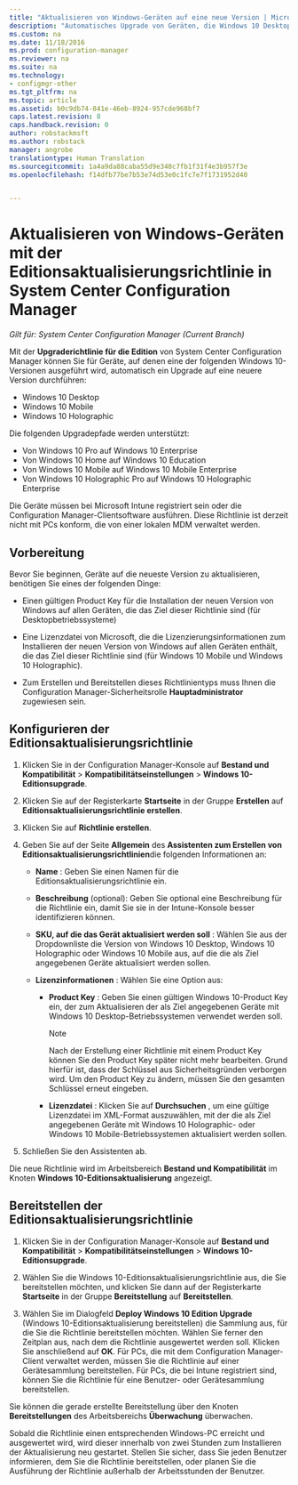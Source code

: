 ```yaml
---
title: "Aktualisieren von Windows-Geräten auf eine neue Version | Microsoft-Dokumentation"
description: "Automatisches Upgrade von Geräten, die Windows 10 Desktop, Windows 10 Mobile, oder Windows 10 Holographic ausführen, auf eine neue Version."
ms.custom: na
ms.date: 11/18/2016
ms.prod: configuration-manager
ms.reviewer: na
ms.suite: na
ms.technology:
- configmgr-other
ms.tgt_pltfrm: na
ms.topic: article
ms.assetid: b0c9db74-841e-46eb-8924-957cde968bf7
caps.latest.revision: 8
caps.handback.revision: 0
author: robstackmsft
ms.author: robstack
manager: angrobe
translationtype: Human Translation
ms.sourcegitcommit: 1a4a9da88caba55d9e340c7fb1f31f4e3b957f3e
ms.openlocfilehash: f14dfb77be7b53e74d53e0c1fc7e7f1731952d40


---
```


# <a name="upgrade-windows-devices-with-the-edition-upgrade-policy-in-system-center-configuration-manager"></a>Aktualisieren von Windows-Geräten mit der Editionsaktualisierungsrichtlinie in System Center Configuration Manager

*Gilt für: System Center Configuration Manager (Current Branch)*


Mit der **Upgraderichtlinie für die Edition** von System Center Configuration Manager können Sie für Geräte, auf denen eine der folgenden Windows 10-Versionen ausgeführt wird, automatisch ein Upgrade auf eine neuere Version durchführen:

- Windows 10 Desktop
- Windows 10 Mobile
- Windows 10 Holographic

Die folgenden Upgradepfade werden unterstützt:

- Von Windows 10 Pro auf Windows 10 Enterprise
- Von Windows 10 Home auf Windows 10 Education
- Von Windows 10 Mobile auf Windows 10 Mobile Enterprise
- Von Windows 10 Holographic Pro auf Windows 10 Holographic Enterprise

Die Geräte müssen bei Microsoft Intune registriert sein oder die Configuration Manager-Clientsoftware ausführen. Diese Richtlinie ist derzeit nicht mit PCs konform, die von einer lokalen MDM verwaltet werden.

## <a name="before-you-start"></a>Vorbereitung  
 Bevor Sie beginnen, Geräte auf die neueste Version zu aktualisieren, benötigen Sie eines der folgenden Dinge:  

-   Einen gültigen Product Key für die Installation der neuen Version von Windows auf allen Geräten, die das Ziel dieser Richtlinie sind (für Desktopbetriebssysteme)  

-   Eine Lizenzdatei von Microsoft, die die Lizenzierungsinformationen zum Installieren der neuen Version von Windows auf allen Geräten enthält, die das Ziel dieser Richtlinie sind (für Windows 10 Mobile und Windows 10 Holographic).

- Zum Erstellen und Bereitstellen dieses Richtlinientyps muss Ihnen die Configuration Manager-Sicherheitsrolle **Hauptadministrator** zugewiesen sein.

## <a name="configure-the-edition-upgrade-policy"></a>Konfigurieren der Editionsaktualisierungsrichtlinie  

1.  Klicken Sie in der Configuration Manager-Konsole auf **Bestand und Kompatibilität** > **Kompatibilitätseinstellungen** > **Windows 10-Editionsupgrade**.  

3.  Klicken Sie auf der Registerkarte **Startseite** in der Gruppe **Erstellen** auf **Editionsaktualisierungsrichtlinie erstellen**.  

4.  Klicken Sie auf **Richtlinie erstellen**.  

5.  Geben Sie auf der Seite **Allgemein** des **Assistenten zum Erstellen von Editionsaktualisierungsrichtlinien**die folgenden Informationen an:  

    -   **Name** : Geben Sie einen Namen für die Editionsaktualisierungsrichtlinie ein.  

    -   **Beschreibung** (optional): Geben Sie optional eine Beschreibung für die Richtlinie ein, damit Sie sie in der Intune-Konsole besser identifizieren können.  

    -   **SKU, auf die das Gerät aktualisiert werden soll** : Wählen Sie aus der Dropdownliste die Version von Windows 10 Desktop, Windows 10 Holographic oder Windows 10 Mobile aus, auf die die als Ziel angegebenen Geräte aktualisiert werden sollen.  

    -   **Lizenzinformationen** : Wählen Sie eine Option aus:  

        -   **Product Key** : Geben Sie einen gültigen Windows 10-Product Key ein, der zum Aktualisieren der als Ziel angegebenen Geräte mit Windows 10 Desktop-Betriebssystemen verwendet werden soll.  

            > [!NOTE]  
            >  Nach der Erstellung einer Richtlinie mit einem Product Key können Sie den Product Key später nicht mehr bearbeiten. Grund hierfür ist, dass der Schlüssel aus Sicherheitsgründen verborgen wird. Um den Product Key zu ändern, müssen Sie den gesamten Schlüssel erneut eingeben.  

        -   **Lizenzdatei** : Klicken Sie auf **Durchsuchen** , um eine gültige Lizenzdatei im XML-Format auszuwählen, mit der die als Ziel angegebenen Geräte mit Windows 10 Holographic- oder Windows 10 Mobile-Betriebssystemen aktualisiert werden sollen.  

6.  Schließen Sie den Assistenten ab.  

Die neue Richtlinie wird im Arbeitsbereich **Bestand und Kompatibilität** im Knoten **Windows 10-Editionsaktualisierung** angezeigt.  

## <a name="deploy-the-edition-upgrade-policy"></a>Bereitstellen der Editionsaktualisierungsrichtlinie  

1.  Klicken Sie in der Configuration Manager-Konsole auf **Bestand und Kompatibilität** > **Kompatibilitätseinstellungen** > **Windows 10-Editionsupgrade**.  

3.  Wählen Sie die Windows 10-Editionsaktualisierungsrichtlinie aus, die Sie bereitstellen möchten, und klicken Sie dann auf der Registerkarte **Startseite** in der Gruppe **Bereitstellung** auf **Bereitstellen**.  

4.  Wählen Sie im Dialogfeld **Deploy Windows 10 Edition Upgrade** (Windows 10-Editionsaktualisierung bereitstellen) die Sammlung aus, für die Sie die Richtlinie bereitstellen möchten. Wählen Sie ferner den Zeitplan aus, nach dem die Richtlinie ausgewertet werden soll. Klicken Sie anschließend auf **OK**. Für PCs, die mit dem Configuration Manager-Client verwaltet werden, müssen Sie die Richtlinie auf einer Gerätesammlung bereitstellen. Für PCs, die bei Intune registriert sind, können Sie die Richtlinie für eine Benutzer- oder Gerätesammlung bereitstellen. 

Sie können die gerade erstellte Bereitstellung über den Knoten **Bereitstellungen** des Arbeitsbereichs **Überwachung** überwachen.  

 Sobald die Richtlinie einen entsprechenden Windows-PC erreicht und ausgewertet wird, wird dieser innerhalb von zwei Stunden zum Installieren der Aktualisierung neu gestartet. Stellen Sie sicher, dass Sie jeden Benutzer informieren, dem Sie die Richtlinie bereitstellen, oder planen Sie die Ausführung der Richtlinie außerhalb der Arbeitsstunden der Benutzer.



<!--HONumber=Dec16_HO3-->



